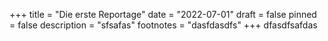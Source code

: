 +++
title = "Die erste Reportage"
date = "2022-07-01"
draft = false
pinned = false
description = "sfsafas"
footnotes = "dasfdasdfs"
+++
dfasdfsafdas